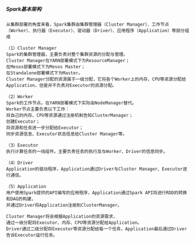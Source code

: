 ##### Spark基本架构
    从集群部署的角度来看，Spark集群由集群管理器（Cluster Manager）、工作节点（Worker）、执行器（Executor）、驱动器（Driver）、应用程序（Application）等部分组成
    
    （1）Cluster Manager
    Spark的集群管理器，主要负责对整个集群资源的分配与管理。
    Cluster Manager在YARN部署模式下为ResourceManager；
    在Mesos部署模式下为Mesos Master；
    在Standalone部署模式下为Master。
    Cluster Manager分配的资源属于一级分配，它将各个Worker上的内存、CPU等资源分配给Application，但是并不负责对Executor的资源分配。
    
    （2）Worker
    Spark的工作节点。在YARN部署模式下实际由NodeManager替代。
    Worker节点主要负责以下工作：
    将自己的内存、CPU等资源通过注册机制告知ClusterManager；
    创建Executor；
    将资源和任务进一步分配给Executor；
    同步资源信息、Executor状态信息给Cluster Manager等。
    
    （3）Executor
    执行计算任务的一线组件。主要负责任务的执行及与Worker、Driver的信息同步。

    （4）Driver
    Application的驱动程序，Application通过Driver与Cluster Manager、Executor进行通信。
    
    （5）Application
    用户使用Spark提供的API编写的应用程序，Application通过Spark API将进行RDD的转换和DAG的构建，
    并通过Driver将Application注册到ClusterManager。

    Cluster Manager将会根据Application的资源需求，
    通过一级分配将Executor、内存、CPU等资源分配给Application。
    Driver通过二级分配将Executor等资源分配给每一个任务，Application最后通过Driver告诉Executor运行任务。

